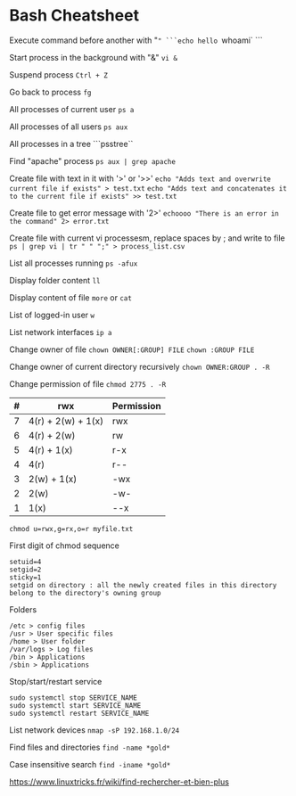 # Bash Cheatsheet

Execute command before another with "`"
```echo hello `whoami` ```

Start process in the background with "&"
```vi &```

Suspend process
```Ctrl + Z```

Go back to process
```fg```

All processes of current user
```ps a```

All processes of all users
```ps aux```

All processes in a tree
```psstree``

Find "apache" process
```ps aux | grep apache```

Create file with text in it with '>' or '>>'
```echo "Adds text and overwrite current file if exists" > test.txt```
```echo "Adds text and concatenates it to the current file if exists" >> test.txt```

Create file to get error message with '2>'
```echoooo "There is an error in the command" 2> error.txt```

Create file with current vi processesm, replace spaces by ; and write to file
```ps | grep vi | tr " " ";" > process_list.csv```

List all processes running
```ps -afux```

Display folder content
```ll```

Display content of file
```more``` or ```cat```

List of logged-in user
```w```

List network interfaces
```ip a```

Change owner of file
```chown OWNER[:GROUP] FILE```
```chown :GROUP FILE```


Change owner of current directory recursively
```chown OWNER:GROUP . -R```

Change permission of file
```chmod 2775 . -R```

| #   | rwx                | Permission |
| --- | ------------------ | ---------- |
| 7	  | 4(r) + 2(w) + 1(x) | rwx        |
| 6	  | 4(r) + 2(w)        | rw         |
| 5	  | 4(r) + 1(x)        | r-x        |
| 4	  | 4(r)	           | r--        |
| 3   | 2(w) + 1(x)        | -wx        |
| 2   | 2(w)               | -w-        |
| 1   | 1(x)               | --x        |

```chmod u=rwx,g=rx,o=r myfile.txt```

First digit of chmod sequence 
```
setuid=4
setgid=2
sticky=1
setgid on directory : all the newly created files in this directory belong to the directory's owning group 
```

Folders
``` 
/etc > config files
/usr > User specific files
/home > User folder
/var/logs > Log files
/bin > Applications
/sbin > Applications 
```

Stop/start/restart service
```
sudo systemctl stop SERVICE_NAME
sudo systemctl start SERVICE_NAME
sudo systemctl restart SERVICE_NAME
```

List network devices
```nmap -sP 192.168.1.0/24```

Find files and directories
```find -name *gold*```

Case insensitive search
```find -iname *gold*```

https://www.linuxtricks.fr/wiki/find-rechercher-et-bien-plus